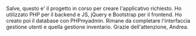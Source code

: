 Salve,
questo e' il progetto in corso per creare l'applicativo richiesto. Ho utilizzato PHP per il backend e JS, jQuery e Bootstrap per il frontend. Ho creato poi il database con PHPmyadmin. Rimane da completare l'interfaccia gestione utenti e quella gestione inventario.
Grazie dell'attenzione,
Andrea.
